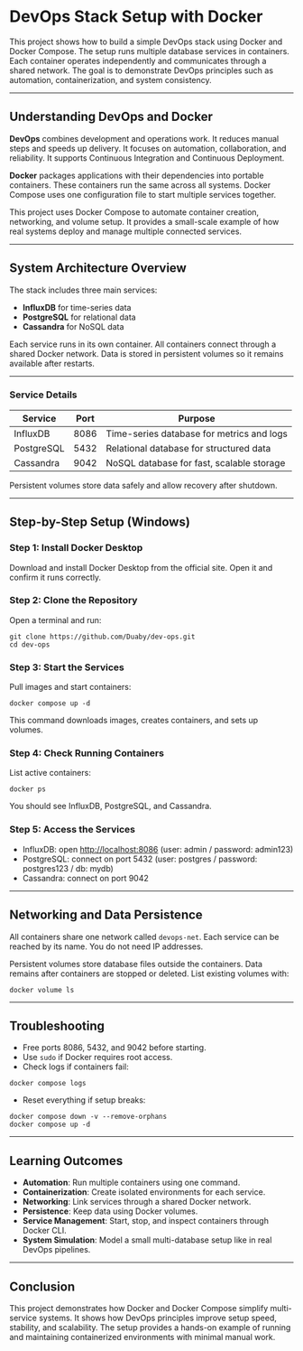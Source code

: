 # DevOps Stack Setup with Docker

This project shows how to build a simple DevOps stack using Docker and Docker Compose. The setup runs multiple database services in containers. Each container operates independently and communicates through a shared network. The goal is to demonstrate DevOps principles such as automation, containerization, and system consistency.

---

## Understanding DevOps and Docker

**DevOps** combines development and operations work. It reduces manual steps and speeds up delivery. It focuses on automation, collaboration, and reliability. It supports Continuous Integration and Continuous Deployment.

**Docker** packages applications with their dependencies into portable containers. These containers run the same across all systems. Docker Compose uses one configuration file to start multiple services together.

This project uses Docker Compose to automate container creation, networking, and volume setup. It provides a small-scale example of how real systems deploy and manage multiple connected services.

---

## System Architecture Overview

The stack includes three main services:

* **InfluxDB** for time-series data
* **PostgreSQL** for relational data
* **Cassandra** for NoSQL data

Each service runs in its own container. All containers connect through a shared Docker network. Data is stored in persistent volumes so it remains available after restarts.

---

### Service Details

| Service    | Port | Purpose                                   |
| ---------- | ---- | ----------------------------------------- |
| InfluxDB   | 8086 | Time-series database for metrics and logs |
| PostgreSQL | 5432 | Relational database for structured data   |
| Cassandra  | 9042 | NoSQL database for fast, scalable storage |

Persistent volumes store data safely and allow recovery after shutdown.

---

## Step-by-Step Setup (Windows)

### Step 1: Install Docker Desktop

Download and install Docker Desktop from the official site. Open it and confirm it runs correctly.

### Step 2: Clone the Repository

Open a terminal and run:

```
git clone https://github.com/Duaby/dev-ops.git  
cd dev-ops
```

### Step 3: Start the Services

Pull images and start containers:

```
docker compose up -d
```

This command downloads images, creates containers, and sets up volumes.

### Step 4: Check Running Containers

List active containers:

```
docker ps
```

You should see InfluxDB, PostgreSQL, and Cassandra.

### Step 5: Access the Services

* InfluxDB: open [http://localhost:8086](http://localhost:8086) (user: admin / password: admin123)
* PostgreSQL: connect on port 5432 (user: postgres / password: postgres123 / db: mydb)
* Cassandra: connect on port 9042

---

## Networking and Data Persistence

All containers share one network called `devops-net`. Each service can be reached by its name. You do not need IP addresses.

Persistent volumes store database files outside the containers. Data remains after containers are stopped or deleted. List existing volumes with:

```
docker volume ls
```

---

## Troubleshooting

* Free ports 8086, 5432, and 9042 before starting.
* Use `sudo` if Docker requires root access.
* Check logs if containers fail:

```
docker compose logs
```

* Reset everything if setup breaks:

```
docker compose down -v --remove-orphans  
docker compose up -d
```

---

## Learning Outcomes

* **Automation**: Run multiple containers using one command.
* **Containerization**: Create isolated environments for each service.
* **Networking**: Link services through a shared Docker network.
* **Persistence**: Keep data using Docker volumes.
* **Service Management**: Start, stop, and inspect containers through Docker CLI.
* **System Simulation**: Model a small multi-database setup like in real DevOps pipelines.

---

## Conclusion

This project demonstrates how Docker and Docker Compose simplify multi-service systems. It shows how DevOps principles improve setup speed, stability, and scalability. The setup provides a hands-on example of running and maintaining containerized environments with minimal manual work.
